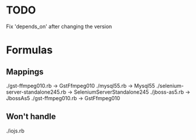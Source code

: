 # TODO
Fix 'depends_on' after changing the version


# Formulas
## Mappings
./gst-ffmpeg010.rb                  ->  GstFfmpeg010
./mysql55.rb                        ->  Mysql55
./selenium-server-standalone245.rb  ->  SeleniumServerStandalone245
./jboss-as5.rb                      ->  JbossAs5
./gst-ffmpeg010.rb                  ->  GstFfmpeg010

## Won't handle
./iojs.rb